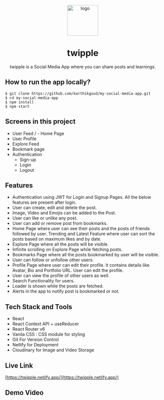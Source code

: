 <div align="center">
  <img src="https://res.cloudinary.com/dgesxov4w/image/upload/v1688388731/logo/bird_1_znw7uj.png" height="100" width="100" alt="logo"/>
  <h1>twipple</h1>
    <p>twipple is a Social Media App where you can share posts and learnings.</p>
 </div>


## How to run the app locally?
```
$ git clone https://github.com/karthikgoud/my-social-media-app.git
$ cd my-social-media-app
$ npm install
$ npm start
```

## Screens in this project

- User Feed / - Home Page
- User Profile
- Explore Feed
- Bookmark page
- Authentication
  - Sign-up
  - Login
  - Logout

## Features
- Authentication using JWT for Login and Signup Pages. All the below features are present after login.
- User can create, edit and delete the post.
- Image, Video and Emojis can be added to the Post.
- User can like or unlike any post.
- User can add or remove post from bookmarks.
- Home Page where user can see their posts and the posts of friends followed by user. Trending and Latest Feature where user can sort the posts based on maximum likes and by date.
- Explore Page where all the posts will be visible. 
- Infinite scrolling on Explore Page while fetching posts.
- Bookmarks Page where all the posts bookmarked by user will be visible.
- User can follow or unfollow other users.
- Profile Page where user can edit their profile. It contains details like Avatar, Bio and Portfolio URL. User can edit the profile.
- User can view the profile of other users as well.
- Search Functionality for users.
- Loader is shown while the posts are fetched.
- Alerts in the app to notify post is bookmarked or not.

## Tech Stack and Tools
- React
- React Context API + useReducer
- React Router v6
- Vanila CSS : CSS module for styling
- Git For Version Control
- Netlify for Deployment
- Cloudinary for Image and Video Storage

## Live Link
[https://twipple.netlify.app/](https://twipple.netlify.app/)

## Demo Video
